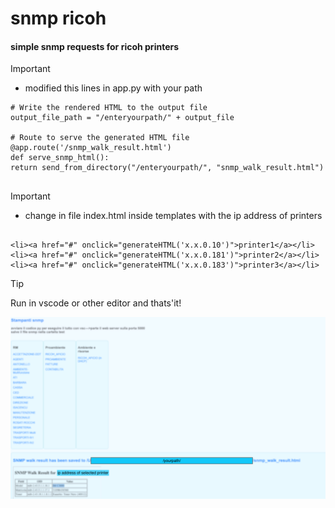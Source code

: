 # snmp ricoh


#### simple snmp requests for ricoh printers



> [!IMPORTANT]
>
> 
>- modified this lines in app.py with your path
```
# Write the rendered HTML to the output file
output_file_path = "/enteryourpath/" + output_file

# Route to serve the generated HTML file
@app.route('/snmp_walk_result.html')
def serve_snmp_html():
return send_from_directory("/enteryourpath/", "snmp_walk_result.html")


```
> [!IMPORTANT]
> - change in file index.html inside templates with the ip address of printers
```

<li><a href="#" onclick="generateHTML('x.x.0.10')">printer1</a></li>
<li><a href="#" onclick="generateHTML('x.x.0.181')">printer2</a></li>
<li><a href="#" onclick="generateHTML('x.x.0.183')">printer3</a></li>
```

> [!TIP]
> Run in vscode or other editor and thats'it!



![Screenshot of a comment on a GitHub issue showing an image, added in the Markdown, of an Octocat smiling and raising a tentacle.](https://github.com/pepo087/test/blob/main/snmp_screen.png)
